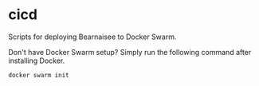 # cicd

Scripts for deploying Bearnaisee to Docker Swarm.

Don't have Docker Swarm setup?
Simply run the following command after installing Docker.

```sh
docker swarm init
```
